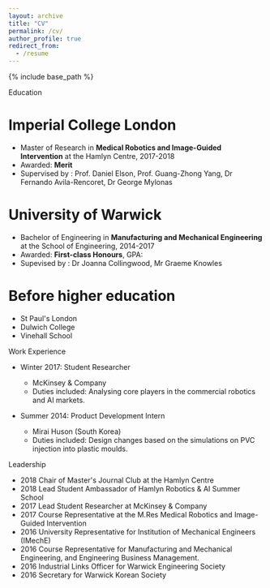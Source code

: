 ```yaml
---
layout: archive
title: "CV"
permalink: /cv/
author_profile: true
redirect_from:
  - /resume
---
```


{% include base_path %}

Education

Imperial College London
====

* Master of Research in **Medical Robotics and Image-Guided Intervention** at the Hamlyn Centre, 2017-2018
* Awarded: **Merit**
* Supervised by : Prof. Daniel Elson, Prof. Guang-Zhong Yang, Dr Fernando Avila-Rencoret, Dr George Mylonas

University of Warwick
====

* Bachelor of Engineering in **Manufacturing and Mechanical Engineering** at the School of Engineering, 2014-2017
* Awarded: **First-class Honours**, GPA:
* Supevised by : Dr Joanna Collingwood, Mr Graeme Knowles

Before higher education
====
* St Paul's London
* Dulwich College
* Vinehall School

 Work Experience

* Winter 2017: Student Researcher
  * McKinsey & Company
  * Duties included: Analysing core players in the commercial robotics and AI markets.

* Summer 2014: Product Development Intern
  * Mirai Huson (South Korea)
  * Duties included: Design changes based on the simulations on PVC injection into plastic moulds.

Leadership

* 2018 Chair of Master's Journal Club at the Hamlyn Centre
* 2018 Lead Student Ambassador of Hamlyn Robotics & AI Summer School
* 2017 Lead Student Researcher at McKinsey & Company
* 2017 Course Representative at the M.Res Medical Robotics and Image-Guided Intervention
* 2016 University Representative for Institution of Mechanical Engineers (IMechE)
* 2016 Course Representative for Manufacturing and Mechanical Engineering, and Engineering Business Management.
* 2016 Industrial Links Officer for Warwick Engineering Society
* 2016 Secretary for Warwick Korean Society
 

